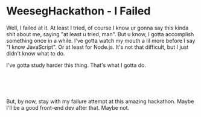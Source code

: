 # WeesegHackathon - I Failed

Well, I failed at it. At least I tried, of course I know ur gonna say this kinda shit about me, saying "at least u tried, man".
But u know, I gotta accomplish something once in a while. I've gotta watch my mouth a lil more before I say "I know JavaScript".
Or at least for Node.js.
It's not that difficult, but I just didn't know what to do.

I've gotta study harder this thing. That's what I gotta do.

<br>
<br>
<br>

But, by now, stay with my failure attempt at this amazing hackathon. Maybe I'll be a good front-end dev after that. Maybe not.

